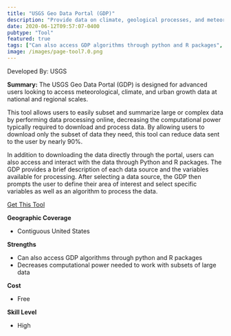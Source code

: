 ```yaml
---
title: "USGS Geo Data Portal (GDP)"
description: "Provide data on climate, geological processes, and meteorology"
date: 2020-06-12T09:57:07-0400
pubtype: "Tool"
featured: true
tags: ["Can also access GDP algorithms through python and R packages", "Decreases computational power needed to work with subsets of large data"]
image: /images/page-tool7.0.png
---
```

Developed By: USGS

**Summary:** The USGS Geo Data Portal (GDP) is designed for advanced users looking to access meteorological, climate, and urban growth data at national and regional scales. 

This tool allows users to easily subset and summarize large or complex data by performing data processing online, decreasing the computational power typically required to download and process data. By allowing users to download only the subset of data they need, this tool can reduce data sent to the user by nearly 90%. 

In addition to downloading the data directly through the portal, users can also access and interact with the data through Python and R packages. The GDP provides a brief description of each data source and the variables available for processing. After selecting a data source, the GDP then prompts the user to define their area of interest and select specific variables as well as an algorithm to process the data.

<a href="https://cida.usgs.gov/gdp/" target="_blank">Get This Tool</a>

__**Geographic Coverage**__
- Contiguous United States

__**Strengths**__
-  Can also access GDP algorithms through python and R packages
-  Decreases computational power needed to work with subsets of large data

__**Cost**__
- Free

__**Skill Level**__
- High
